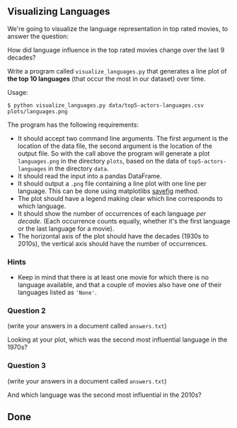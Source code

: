 ## Visualizing Languages

We're going to visualize the language representation in top rated movies, to answer the question:

How did language influence in the top rated movies change over the last 9 decades?

Write a program called `visualize_languages.py` that generates a line plot of **the top 10 languages** (that occur the most in our dataset) over time.

Usage:

    $ python visualize_languages.py data/top5-actors-languages.csv plots/languages.png

The program has the following requirements:

- It should accept two command line arguments. The first argument is the location of the data file, the second argument is the location of the output file. So with the call above the program will generate a plot `languages.png` in the directory `plots`, based on the data of `top5-actors-languages` in the directory `data`.
- It should read the input into a pandas DataFrame.
- It should output a `.png` file containing a line plot with one line per language. This can be done using matplotlibs [savefig](https://matplotlib.org/stable/api/_as_gen/matplotlib.pyplot.savefig.html) method.
- The plot should have a legend making clear which line corresponds to which language.
- It should show the number of occurrences of each language *per decade*. (Each occurrence counts equally, whether it's the first language or the last language for a movie).
- The horizontal axis of the plot should have the decades (1930s to 2010s), the vertical axis should have the number of occurrences.

### Hints

- Keep in mind that there is at least one movie for which there is no language available, and that a couple of movies also have one of their languages listed as `'None'`.

### Question 2

(write your answers in a document called `answers.txt`)

Looking at your plot, which was the second most influential language in the 1970s?


### Question 3

(write your answers in a document called `answers.txt`)

And which language was the second most influential in the 2010s?

## Done
